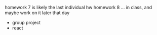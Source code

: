 homework 7 is likely the last individual hw
homework 8 ... in class, and maybe work on it later that day

* group project
* react

